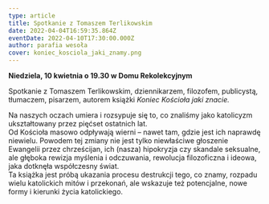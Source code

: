 ```yaml
---
type: article
title: Spotkanie z Tomaszem Terlikowskim
date: 2022-04-04T16:59:35.864Z
eventDate: 2022-04-10T17:30:00.000Z
author: parafia wesoła
cover: koniec_kosciola_jaki_znamy.png
---
```

**Niedziela, 10 kwietnia o 19.30 w Domu Rekolekcyjnym** 

Spotkanie z Tomaszem Terlikowskim, dziennikarzem, filozofem, publicystą, tłumaczem, pisarzem, autorem książki *Koniec Kościoła jaki znacie.* 

Na naszych oczach umiera i rozsypuje się to, co znaliśmy jako katolicyzm ukształtowany przez pięćset ostatnich lat.\
Od Kościoła masowo odpływają wierni – nawet tam, gdzie jest ich naprawdę niewielu. Powodem tej zmiany nie jest tylko niewłaściwe głoszenie Ewangelii przez chrześcijan, ich (nasza) hipokryzja czy skandale seksualne, ale głęboka rewizja myślenia i odczuwania, rewolucja filozoficzna i ideowa, jaka dotknęła współczesny świat.\
Ta książka jest próbą ukazania procesu destrukcji tego, co znamy, rozpadu wielu katolickich mitów i przekonań, ale wskazuje też potencjalne, nowe formy i kierunki życia katolickiego.

<!--EndFragment-->